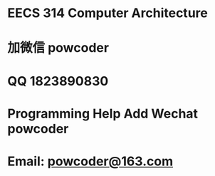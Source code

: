 #  EECS 314 Computer Architecture
# 加微信 powcoder

# QQ 1823890830

# Programming Help Add Wechat powcoder

# Email: powcoder@163.com


